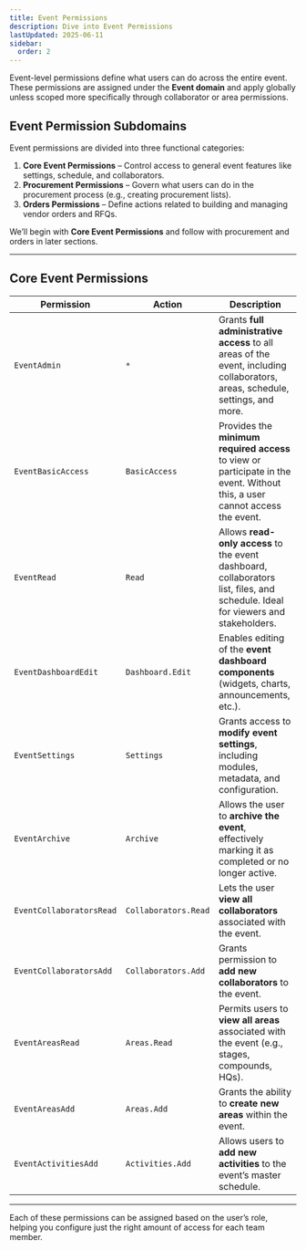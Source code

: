 ```yaml
---
title: Event Permissions
description: Dive into Event Permissions
lastUpdated: 2025-06-11
sidebar:
  order: 2
---
```


Event-level permissions define what users can do across the entire event. These permissions are assigned under the **Event domain** and apply globally unless scoped more specifically through collaborator or area permissions.

## Event Permission Subdomains

Event permissions are divided into three functional categories:

1. **Core Event Permissions** – Control access to general event features like settings, schedule, and collaborators.
2. **Procurement Permissions** – Govern what users can do in the procurement process (e.g., creating procurement lists).
3. **Orders Permissions** – Define actions related to building and managing vendor orders and RFQs.

We’ll begin with **Core Event Permissions** and follow with procurement and orders in later sections.

---

## Core Event Permissions

| **Permission**           | **Action**           | **Description**                                                                                                                  |
| ------------------------ | -------------------- | -------------------------------------------------------------------------------------------------------------------------------- |
| `EventAdmin`             | `*`                  | Grants **full administrative access** to all areas of the event, including collaborators, areas, schedule, settings, and more.   |
| `EventBasicAccess`       | `BasicAccess`        | Provides the **minimum required access** to view or participate in the event. Without this, a user cannot access the event.      |
| `EventRead`              | `Read`               | Allows **read-only access** to the event dashboard, collaborators list, files, and schedule. Ideal for viewers and stakeholders. |
| `EventDashboardEdit`     | `Dashboard.Edit`     | Enables editing of the **event dashboard components** (widgets, charts, announcements, etc.).                                    |
| `EventSettings`          | `Settings`           | Grants access to **modify event settings**, including modules, metadata, and configuration.                                      |
| `EventArchive`           | `Archive`            | Allows the user to **archive the event**, effectively marking it as completed or no longer active.                               |
| `EventCollaboratorsRead` | `Collaborators.Read` | Lets the user **view all collaborators** associated with the event.                                                              |
| `EventCollaboratorsAdd`  | `Collaborators.Add`  | Grants permission to **add new collaborators** to the event.                                                                     |
| `EventAreasRead`         | `Areas.Read`         | Permits users to **view all areas** associated with the event (e.g., stages, compounds, HQs).                                    |
| `EventAreasAdd`          | `Areas.Add`          | Grants the ability to **create new areas** within the event.                                                                     |
| `EventActivitiesAdd`     | `Activities.Add`     | Allows users to **add new activities** to the event’s master schedule.                                                           |

---

Each of these permissions can be assigned based on the user’s role, helping you configure just the right amount of access for each team member.
